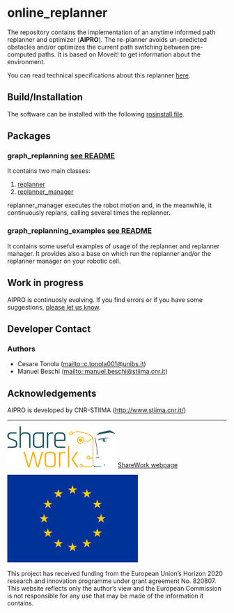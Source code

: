 # online_replanner

The repository contains the implementation of an anytime informed path replanner and optimizer (**AIPRO**). The re-planner avoids un-predicted obstacles and/or optimizes the current path switching between pre-computed paths. It is based on Moveit! to get information about the environment.

You can read technical specifications about this replanner [here](https://arxiv.org/abs/2103.13245).

## Build/Installation
The software can be installed with the following [rosinstall file](online_replanner.rosinstall).

## Packages
### **graph_replanning [see README](https://github.com/JRL-CARI-CNR-UNIBS/online_replanner/blob/master/graph_replanning/README.md)**
It contains two main classes:
 1. [replanner](https://github.com/JRL-CARI-CNR-UNIBS/online_replanner/blob/master/graph_replanning/include/graph_replanning/replanner.h)
 2. [replanner_manager](https://github.com/JRL-CARI-CNR-UNIBS/online_replanner/blob/master/graph_replanning/include/graph_replanning/replanner_manager.h)

 replanner_manager executes the robot motion and, in the meanwhile, it continuously replans, calling several times the replanner.

### **graph_replanning_examples [see README](https://github.com/JRL-CARI-CNR-UNIBS/online_replanner/blob/master/graph_replanning_examples/README.md)**
It contains some useful examples of usage of the replanner and replanner manager. It provides also a base on which run the replanner and/or the replanner manager on your robotic cell.

## Work in progress
AIPRO is continuosly evolving. If you find errors or if you have some suggestions, [please let us know](https://github.com/JRL-CARI-CNR-UNIBS/online_replanner/issues).

## Developer Contact
### **Authors**
- Cesare Tonola (<mailto::c.tonola001@unibs.it>)
- Manuel Beschi (<mailto::manuel.beschi@stiima.cnr.it>)

## Acknowledgements
AIPRO is developed by CNR-STIIMA (http://www.stiima.cnr.it/)

***

![EC-H2020](Documentation/Sharework.png) [ShareWork webpage](https://sharework-project.eu/)

![EC-H2020](Documentation/flag_yellow.jpg)

This project has received funding from the European Union’s Horizon 2020 research and innovation programme under grant agreement No. 820807.
This website reflects only the author’s view and the European Commission is not responsible for any use that may be made of the information it contains.
